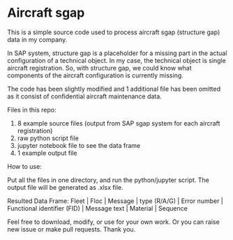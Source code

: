 # Aircraft sgap

This is a simple source code used to process aircraft sgap (structure gap) data in my company.

In SAP system, structure gap is a placeholder for a missing part in the actual configuration of a technical object. In my case, the technical object is single aircraft registration. So, with structure gap, we could know what components of the aircraft configuration is currently missing.

The code has been slightly modified and 1 additional file has been omitted as it consist of confidential aircraft maintenance data.

Files in this repo:
1. 8 example source files (output from SAP sgap system for each aircraft registration)
2. raw python script file
3. jupyter notebook file to see the data frame
4. 1 example output file

How to use:

Put all the files in one directory, and run the python/jupyter script. The output file will be generated as .xlsx file.

Resulted Data Frame:
Fleet | Floc | Message | type (R/A/G) | Error number | Functional identifier (FID) | Message text | Material | Sequence

Feel free to download, modify, or use for your own work. Or you can raise new issue or make pull requests.
Thank you.